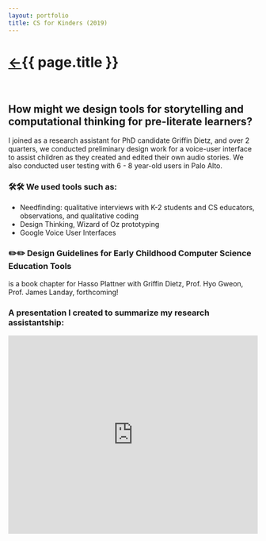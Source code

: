 ```yaml
---
layout: portfolio
title: CS for Kinders (2019)
---
```

<h1><a href="/">&#8592;</a>{{ page.title }}</h1>
<br>
<h2>How might we design tools for storytelling and computational thinking for pre-literate learners?</h2>

I joined as a research assistant for PhD candidate Griffin Dietz, and over 2 quarters, we conducted preliminary design work for a voice-user interface to assist children as
they created and edited their own audio stories. We also conducted user testing with 6 - 8 year-old users in Palo Alto.

<h3>🛠️🛠️ We used tools such as:</h3>

* Needfinding: qualitative interviews with K-2 students and CS educators, observations, and qualitative coding
* Design Thinking, Wizard of Oz prototyping
* Google Voice User Interfaces

<h3>✏️✏️ Design Guidelines for Early Childhood Computer Science Education Tools</h3>
 is a book chapter for  Hasso Plattner with Griffin Dietz, Prof. Hyo Gweon, Prof. James Landay, forthcoming!

<h3>A presentation I created to summarize my research assistantship:</h3>
<iframe src="https://docs.google.com/presentation/d/e/2PACX-1vRjzAO4b69HnK_FBEkH1jDK-i1uSfRHDV2s-aecb8IaQJttEvR9RruzRXxqPk_XGtX0rQu836F4Cx0U/embed?start=false&loop=false&delayms=3000" frameborder="0" width="100%" height="400" allowfullscreen="true" mozallowfullscreen="true" webkitallowfullscreen="true"></iframe>
